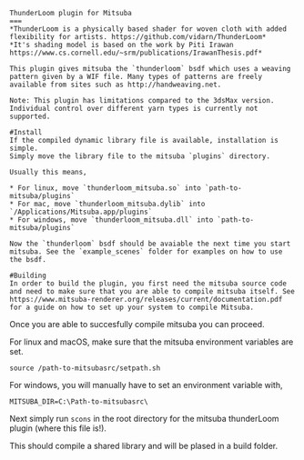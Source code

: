     ThunderLoom plugin for Mitsuba
    ===
    *ThunderLoom is a physically based shader for woven cloth with added flexibility for artists. https://github.com/vidarn/ThunderLoom*
    *It's shading model is based on the work by Piti Irawan https://www.cs.cornell.edu/~srm/publications/IrawanThesis.pdf*

    This plugin gives mitsuba the `thunderloom` bsdf which uses a weaving pattern given by a WIF file. Many types of patterns are freely available from sites such as http://handweaving.net.

    Note: This plugin has limitations compared to the 3dsMax version. Individual control over different yarn types is currently not supported.

    #Install
    If the compiled dynamic library file is available, installation is simple.
    Simply move the library file to the mitsuba `plugins` directory. 

    Usually this means,

    * For linux, move `thunderloom_mitsuba.so` into `path-to-mitsuba/plugins`
    * For mac, move `thunderloom_mitsuba.dylib` into `/Applications/Mitsuba.app/plugins`
    * For windows, move `thunderloom_mitsuba.dll` into `path-to-mitsuba/plugins`

    Now the `thunderloom` bsdf should be avaiable the next time you start mitsuba. See the `example_scenes` folder for examples on how to use the bsdf.

    #Building
    In order to build the plugin, you first need the mitsuba source code and need to make sure that you are able to compile mitsuba itself. See https://www.mitsuba-renderer.org/releases/current/documentation.pdf for a guide on how to set up your system to compile Mitsuba. 

Once you are able to succesfully compile mitsuba you can proceed.


For linux and macOS, make sure that the mitsuba environment variables are set. 
```
source /path-to-mitsubasrc/setpath.sh
``` 

For windows, you will manually have to set an environment variable with,
```
MITSUBA_DIR=C:\Path-to-mitsubasrc\
```

Next simply run `scons` in the root directory for the mitsuba thunderLoom plugin (where this file is!).

This should compile a shared library and will be plased in a build folder.
